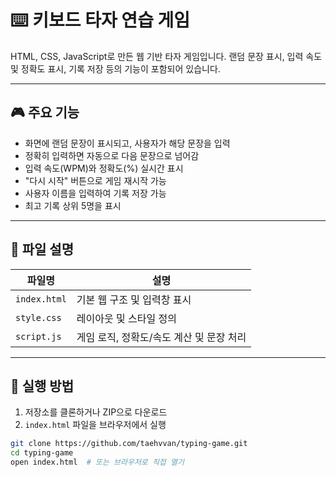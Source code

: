 # ⌨️ 키보드 타자 연습 게임

HTML, CSS, JavaScript로 만든 웹 기반 타자 게임입니다.
랜덤 문장 표시, 입력 속도 및 정확도 표시, 기록 저장 등의 기능이 포함되어 있습니다.

---

## 🎮 주요 기능

- 화면에 랜덤 문장이 표시되고, 사용자가 해당 문장을 입력
- 정확히 입력하면 자동으로 다음 문장으로 넘어감
- 입력 속도(WPM)와 정확도(%) 실시간 표시
- "다시 시작" 버튼으로 게임 재시작 가능
- 사용자 이름을 입력하여 기록 저장 가능
- 최고 기록 상위 5명을 표시

---

## 📁 파일 설명

| 파일명        | 설명 |
|---------------|------|
| `index.html`  | 기본 웹 구조 및 입력창 표시 |
| `style.css`   | 레이아웃 및 스타일 정의 |
| `script.js`   | 게임 로직, 정확도/속도 계산 및 문장 처리 |

---

## 🚀 실행 방법

1. 저장소를 클론하거나 ZIP으로 다운로드
2. `index.html` 파일을 브라우저에서 실행

```bash
git clone https://github.com/taehvvan/typing-game.git
cd typing-game
open index.html  # 또는 브라우저로 직접 열기

